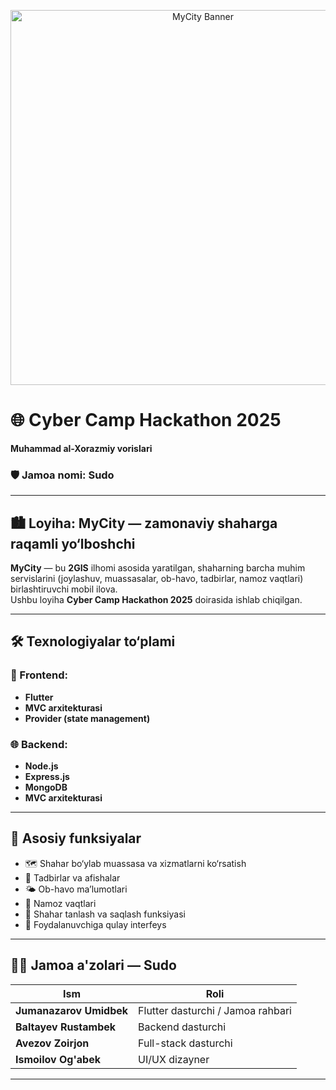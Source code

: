<p align="center">
  <img src="banner.png" alt="MyCity Banner" width="600"/>
</p>


# 🌐 Cyber Camp Hackathon 2025  
**Muhammad al-Xorazmiy vorislari**  
### 🛡️ Jamoa nomi: Sudo

---

## 🏙️ Loyiha: MyCity — zamonaviy shaharga raqamli yo‘lboshchi

**MyCity** — bu **2GIS** ilhomi asosida yaratilgan, shaharning barcha muhim servislarini (joylashuv, muassasalar, ob-havo, tadbirlar, namoz vaqtlari) birlashtiruvchi mobil ilova.  
Ushbu loyiha **Cyber Camp Hackathon 2025** doirasida ishlab chiqilgan.

---

## 🛠️ Texnologiyalar to‘plami

### 📱 Frontend:
- **Flutter**
- **MVC arxitekturasi**
- **Provider (state management)**

### 🌐 Backend:
- **Node.js**
- **Express.js**
- **MongoDB**
- **MVC arxitekturasi**

---

## 🔑 Asosiy funksiyalar

- 🗺️ Shahar bo‘ylab muassasa va xizmatlarni ko‘rsatish
- 📅 Tadbirlar va afishalar
- 🌤️ Ob-havo ma’lumotlari
- 🕌 Namoz vaqtlari
- 📍 Shahar tanlash va saqlash funksiyasi
- 🧭 Foydalanuvchiga qulay interfeys

---

## 👨‍💻 Jamoa a'zolari — **Sudo**

| Ism | Roli |
|-----|------|
| **Jumanazarov Umidbek** | Flutter dasturchi / Jamoa rahbari |
| **Baltayev Rustambek** | Backend dasturchi |
| **Avezov Zoirjon** | Full-stack dasturchi |
| **Ismoilov Og'abek** | UI/UX dizayner |

---

